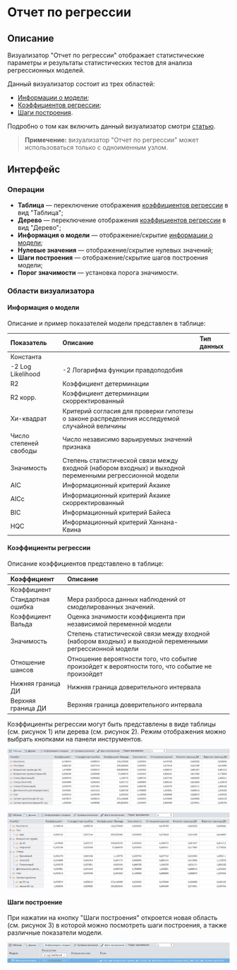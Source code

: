 # Отчет по регрессии

## Описание

Визуализатор "Отчет по регрессии" отображает статистические параметры и результаты статистических тестов для анализа регрессионных моделей.

Данный визуализатор состоит из трех областей:

* [Информации о модели](#informatsiya-o-modeli);
* [Коэффициентов регрессии](#koeffitsienty-regressii);
* [Шаги построения](#shagi-postroenie).

Подробно о том как включить данный визуализатор смотри [статью](../README.md).

>**Примечение:** визуализатор "Отчет по регрессии" может использоваться только с одноименным узлом.

## Интерфейс

### Операции

* **Таблица** — переключение отображения [коэффициентов регрессии](./coef-regression.md) в вид "Таблица";
* **Дерево** — переключение отображения [коэффициентов регрессии](./coef-regression.md) в вид "Дерево";
* **Информация о модели** — отображение/скрытие [информации о модели](./info-model.md);
* **Нулевые значения** — отображение/скрытие нулевых значений;
* **Шаги построения** — отображение/скрытие шагов построения модели;
* **Порог значимости** — установка порога значимости.

### Области визуализатора

#### Информация о модели

Описание и пример показателей модели представлен в таблице:

| Показатель | Описание | Тип данных |
|:------------------------|:-----------------------------------------------|:--------------|
| Константа | | |
| -2 Log Likelihood | -2 Логарифма функции правдоподобия | |
| R2 | Коэффициент детерминации | |
| R2 корр. | Коэффициент детерминации скорректированный | |
| Хи-квадрат | Критерий согласия для проверки  гипотезы о законе распределения исследуемой случайной величины | |
| Число степеней свободы | Число независимо варьируемых значений признака | |
| Значимость | Степень статистической связи между входной (набором входных) и выходной переменными регрессионной модели | |
| AIC | Информационный критерий Акаике | |
| AICc | Информационный критерий Акаике скорректированный | |
| BIC | Информационный критерий Байеса | |
| HQC | Информационный критерий Ханнана-Квина | |

#### Коэффициенты регрессии

Описание коэффициентов представлено в таблице:

| Коэффициент | Описание |
|:--------------------|:----------|
| Коэффициент | |
| Стандартная ошибка | Мера разброса данных наблюдений от смоделированных значений. |
| Коэффициент Вальда | Оценка значимости коэффициента при независимой переменной модели  |
| Значимость | Степень статистической связи между входной (набором входных) и выходной переменными регрессионной модели |
| Отношение шансов | Отношение вероятности того, что событие произойдет к вероятности того, что событие не произойдет |
| Нижняя граница ДИ | Нижняя граница доверительного интервала |
| Верхняя граница ДИ | Верхняя граница доверительного интервала |
Коэффициенты регрессии могут быть представлены в виде таблицы (см. рисунок 1) или дерева (см. рисунок 2). Режим отображения можно выбрать кнопками на панели инструментов.

![Режим отображения "Таблица".](./readme-1.png)

![Режим отображения "Дерево".](./readme-2.png)

#### Шаги построение

При нажатии на кнопку "Шаги построения" откроется новая область (см. рисунок 3) в которой можно посмотреть шаги построения, а также различные показатели модели.

![Шаги построения.](./readme-3.png)